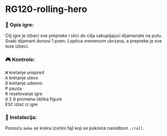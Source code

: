 # RG120-rolling-hero


### :memo: Opis igre:
Cilj igre je izbeci sve prepreke i stici do cilja sakupljajuci dijamanate na putu.
Svaki dijamant donosi 1 poen.
Loptica vremenom ubrzava, a prepreke je sve teze izbeci.

### :video_game: Kontrole:
<kbd>W</kbd> kretanje unapred <br>
<kbd>A</kbd> kretanje ulevo <br>
<kbd>D</kbd> kretanje udesno <br>
<kbd>P</kbd> pauza <br>
<kbd>R</kbd> resetovanje igre <br>
<kbd>U</kbd> <kbd>I</kbd> <kbd>O</kbd> promena oblika figure <br>
<kbd>ESC</kbd> izlaz iz igre 

### :wrench: Instalacija:
Pomoću `make` se kreira izvršni fajl koji se pokreće naredbom `./roll`.









